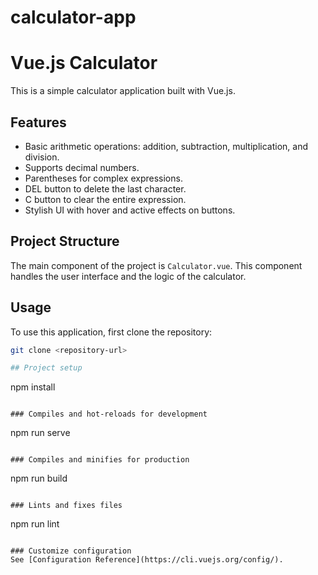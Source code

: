 # calculator-app
# Vue.js Calculator

This is a simple calculator application built with Vue.js.

## Features

- Basic arithmetic operations: addition, subtraction, multiplication, and division.
- Supports decimal numbers.
- Parentheses for complex expressions.
- DEL button to delete the last character.
- C button to clear the entire expression.
- Stylish UI with hover and active effects on buttons.

## Project Structure

The main component of the project is `Calculator.vue`. This component handles the user interface and the logic of the calculator.

## Usage

To use this application, first clone the repository:

```bash
git clone <repository-url>

## Project setup
```
npm install
```

### Compiles and hot-reloads for development
```
npm run serve
```

### Compiles and minifies for production
```
npm run build
```

### Lints and fixes files
```
npm run lint
```

### Customize configuration
See [Configuration Reference](https://cli.vuejs.org/config/).

